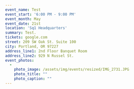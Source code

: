 ```yaml
---
event_name: Test
event_start: '6:00 PM - 9:00 PM'
event_month: May
event_date: 21st
location: 'Sq1 Headquarters'
summary: Test.
tickets: google.com
street: 209 SW Oak St. Suite 100
city: Portland, OR 97227
address_line1: 2nd Floor Banquet Room
address_line2: 929 N Russel St.
event_photos:
  -
    photo_image: /assets/img/events/resized/IMG_2731.JPG
    photo_title: ""
    photo_caption: ""
---
```

